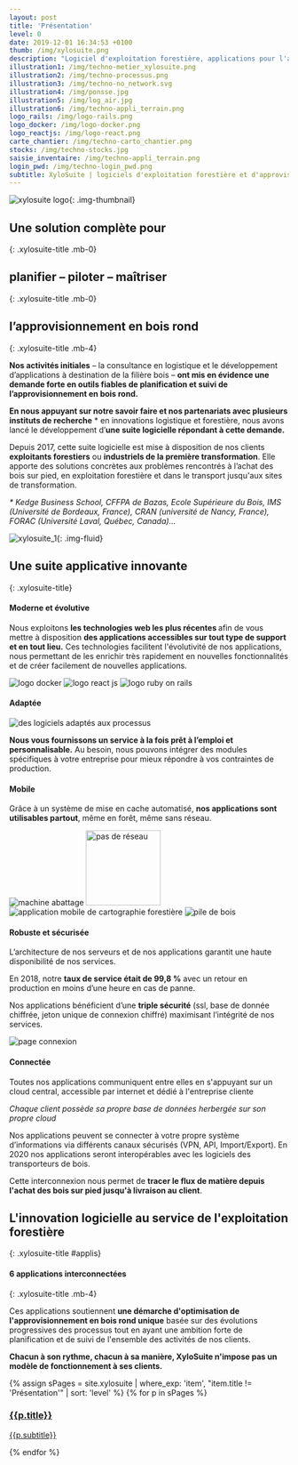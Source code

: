 ```yaml
---
layout: post
title: 'Présentation'
level: 0
date: 2019-12-01 16:34:53 +0100
thumb: /img/xylosuite.png
description: "Logiciel d'exploitation forestière, applications pour l'approvisionnement en bois"
illustration1: /img/techno-metier_xylosuite.png
illustration2: /img/techno-processus.png
illustration3: /img/techno-no_network.svg
illustration4: /img/ponsse.jpg
illustration5: /img/log_air.jpg
illustration6: /img/techno-appli_terrain.png
logo_rails: /img/logo-rails.png
logo_docker: /img/logo-docker.png
logo_reactjs: /img/logo-react.png
carte_chantier: /img/techno-carto_chantier.png
stocks: /img/techno-stocks.jpg
saisie_inventaire: /img/techno-appli_terrain.png
login_pwd: /img/techno-login_pwd.png
subtitle: XyloSuite | logiciels d'exploitation forestière et d'approvisionnement en bois
---
```


![xylosuite logo]({{page.thumb}}){: .img-thumbnail}

## Une solution complète pour
{: .xylosuite-title .mb-0}
## **planifier – piloter – maîtriser**
{: .xylosuite-title .mb-0}
## l’approvisionnement en bois rond
{: .xylosuite-title .mb-4}

<div itemscop itemtype="http://schema.org/WebApplication" class="jumbotron py-2">
  <div itemprop="about">
    <p class="">
      <strong>Nos activités initiales</strong> – la consultance en logistique et le développement d’applications à destination de la filière bois – <strong>ont mis en évidence une demande forte en outils fiables de planification et suivi de l’approvisionnement en bois rond.</strong>
    </p>
  </div>
  <div>
    <p>
    <strong>En nous appuyant sur notre savoir faire et nos partenariats avec plusieurs instituts de recherche</strong> * en innovations logistique et forestière, nous avons lancé le développement d’<strong>une suite logicielle répondant à cette demande.</strong>
    </p> 
  </div>
  <div itemprop="abstract">
    <p class="lead">
      Depuis 2017, cette suite logicielle est mise à disposition de nos clients <strong>exploitants forestiers</strong> ou <strong>industriels de la première transformation</strong>. Elle apporte des solutions concrètes aux problèmes rencontrés à l’achat des bois sur pied, en exploitation forestière et dans le transport jusqu'aux sites de transformation.
    </p>
  </div>
  <div>
    <p>
      <i class="fas fa-flask mr-2"></i><em>* Kedge Business School, CFFPA de Bazas, Ecole Supérieure du Bois, IMS (Université de Bordeaux, France), CRAN (université de Nancy, France), FORAC (Université Laval, Québec, Canada)...</em>
    </p>
  </div>
</div>

![xylosuite_1]({{page.illustration1}}){: .img-fluid}

## Une suite applicative innovante
{: .xylosuite-title}

<div class="jumbotron py-4">
  <h4 class="xylosuite-title"><i class="fas fa-redo-alt mr-2"></i>Moderne et évolutive</h4>
  <p>
    Nous exploitons <strong>les technologies web les plus récentes </strong>afin de vous mettre à disposition <strong>des applications accessibles sur tout type de support et en tout lieu.</strong>
    Ces technologies facilitent l'évolutivité de nos applications, nous permettant de les enrichir très rapidement en nouvelles fonctionnalités et de créer facilement de nouvelles applications.
  </p>
  <p class="d-flex justify-content-around flex-wrap mt-3" >
    <img src="{{page.logo_docker}}" alt="logo docker" class="img-logo-xl m-2" >
    <img src="{{page.logo_reactjs}}" alt="logo react js" class="img-logo-xl m-2" >
    <img src="{{page.logo_rails}}" alt="logo ruby on rails" class="img-logo-xl m-2" >
  </p>
</div>

<div class="jumbotron py-4">
  <h4 class="xylosuite-title"><i class="fas fa-hard-hat mr-2"></i>Adaptée</h4>
  <div class="container p-0">
    <div class="row">
       <div class="col-sm-12 col-md-6 mb-2"> 
        <img src="{{page.illustration2}}" alt="des logiciels adaptés aux processus" class=".img-fluid w-100" >
      </div>
      <div class="col-sm-12 col-md-6"> 
        <p>
          <strong>Nous vous fournissons un service à la fois prêt à l’emploi et personnalisable.</strong>
          Au besoin, nous pouvons intégrer des modules spécifiques à votre entreprise pour mieux répondre à vos contraintes de production.
        </p>
      </div>
    </div>
  </div>
  
</div>

<div class="jumbotron py-4">
  <h4 class="xylosuite-title"><i class="fas fa-mobile-alt mr-2"></i>Mobile</h4>
  <p>
    Grâce à un système de mise en cache automatisé, <strong>nos applications sont utilisables partout</strong>, même en forêt, même sans réseau.
  </p>
  <p class="d-flex justify-content-around flex-wrap mt-3">
    <img src="{{page.illustration4}}" alt="machine abattage" class="img-fluid h-100 m-2" style="max-height: 135px;" >
    <img src="{{page.illustration3}}" alt="pas de réseau" class="img-fluid m-2" style="height: 135px;">
    <img 
      src="{{page.illustration6}}"
      alt="application mobile de cartographie forestière" 
      class="img-fluid h-100 m-2" 
      style="max-height: 135px;"
      >
    <img src="{{page.illustration5}}" alt="pile de bois" class="img-fluid h-100 m-2" style="max-height: 135px;">
  </p>
</div>

<div class="jumbotron py-4">
  <h4 class="xylosuite-title"><i class="fas fa-lock mr-2"></i>Robuste et sécurisée</h4>
  <div class="container p-0">
    <div class="row">
      <div class="col-sm-12 col-md-8"> 
        <p>
          L’architecture de nos serveurs et de nos applications garantit une haute disponibilité de nos services.
        </p>
        <p>      
          En 2018, notre <strong>taux de service était de 99,8 %</strong> avec un retour en production en moins d’une heure en cas de panne.
        </p>
        <p>
          Nos applications bénéficient d’une <strong>triple sécurité</strong> (ssl, base de donnée chiffrée, jeton unique de connexion chiffré) maximisant l’intégrité de nos services.
        </p>
      </div>
      <div class="col-sm-12 col-md-4 mb-2"> 
        <img src="{{page.login_pwd}}" alt="page connexion" class="img-fluid">
      </div>
    </div>
  </div>
</div>

<div class="jumbotron py-4">
  <h4 class="xylosuite-title"><i class="fas fa-globe mr-2"></i>Connectée</h4>
  <p class="lead mb-1">
    Toutes nos applications communiquent entre elles en s'appuyant sur un cloud central, accessible par internet et dédié à l'entreprise cliente 
  </p><p>
    <em>Chaque client possède sa propre base de données herbergée sur son propre cloud</em>
  </p><p>
    Nos applications peuvent se connecter à votre propre système d’informations via différents canaux sécurisés (VPN, API, Import/Export).
    En 2020 nos applications seront interopérables avec les logiciels des transporteurs de bois.
  </p><p>
    Cette interconnexion nous permet de <strong>tracer le flux de matière depuis l'achat des bois sur pied jusqu'à livraison au client</strong>.  
  </p>
</div>

## L'innovation logicielle au service de l'exploitation forestière
{: .xylosuite-title #applis}

#### 6 applications interconnectées
{: .xylosuite-title .mb-4}

<div class="jumbotron py-4">
  <p class="lead mb-0">
    Ces applications soutiennent <strong>une démarche d'optimisation de l'approvisionnement en bois rond unique</strong> basée sur des évolutions progressives des processus tout en ayant une ambition forte de planification et de suivi de l'ensemble des activités de nos clients. 
  </p>
  <p class="lead">
    <strong>Chacun à son rythme, chacun à sa manière, XyloSuite n'impose pas un modèle de fonctionnement à ses clients.</strong>
  </p>
  <div>
      {% assign sPages = site.xylosuite | where_exp: 'item', "item.title != 'Présentation'" | sort: 'level' %}
      {% for p in sPages %}
        <div class="mb-3">
          <a href="{{ p.url | prepend: site.baseurl }}" class="text-dark">
            <h3 class="xylosuite-title mb-0 pb-0"><i class="fas fa-chevron-right mr-1"></i> {{p.title}}</h3>
            <p>{{p.subtitle}}</p>
          </a>
        </div>
      {% endfor %}
  </div>
</div>
